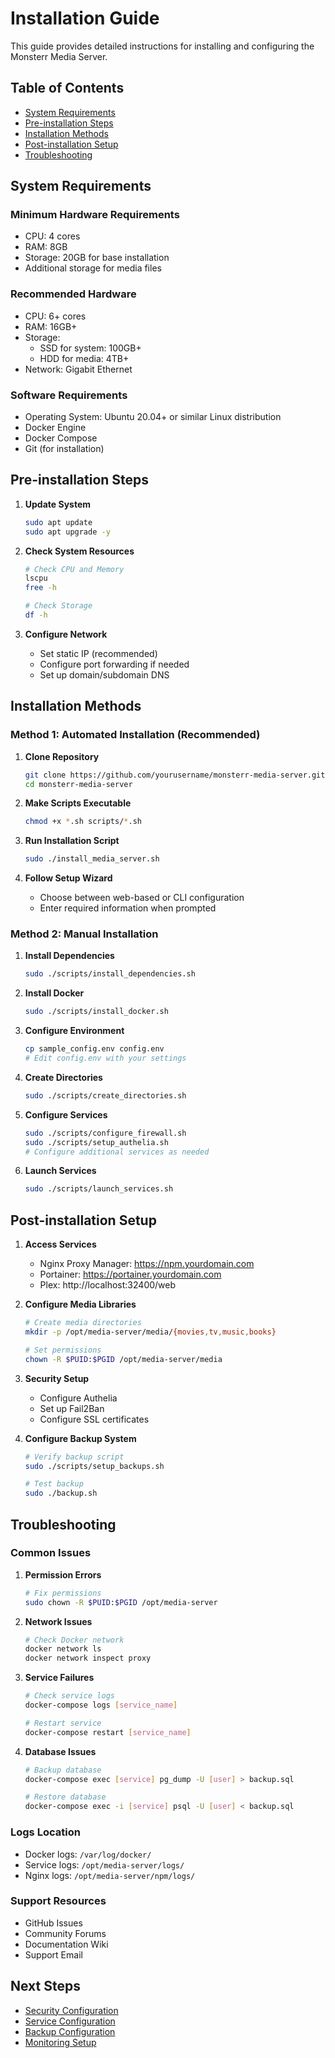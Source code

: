 # Installation Guide

This guide provides detailed instructions for installing and configuring the Monsterr Media Server.

## Table of Contents
- [System Requirements](#system-requirements)
- [Pre-installation Steps](#pre-installation-steps)
- [Installation Methods](#installation-methods)
- [Post-installation Setup](#post-installation-setup)
- [Troubleshooting](#troubleshooting)

## System Requirements

### Minimum Hardware Requirements
- CPU: 4 cores
- RAM: 8GB
- Storage: 20GB for base installation
- Additional storage for media files

### Recommended Hardware
- CPU: 6+ cores
- RAM: 16GB+
- Storage: 
  - SSD for system: 100GB+
  - HDD for media: 4TB+
- Network: Gigabit Ethernet

### Software Requirements
- Operating System: Ubuntu 20.04+ or similar Linux distribution
- Docker Engine
- Docker Compose
- Git (for installation)

## Pre-installation Steps

1. **Update System**
   ```bash
   sudo apt update
   sudo apt upgrade -y
   ```

2. **Check System Resources**
   ```bash
   # Check CPU and Memory
   lscpu
   free -h
   
   # Check Storage
   df -h
   ```

3. **Configure Network**
   - Set static IP (recommended)
   - Configure port forwarding if needed
   - Set up domain/subdomain DNS

## Installation Methods

### Method 1: Automated Installation (Recommended)

1. **Clone Repository**
   ```bash
   git clone https://github.com/yourusername/monsterr-media-server.git
   cd monsterr-media-server
   ```

2. **Make Scripts Executable**
   ```bash
   chmod +x *.sh scripts/*.sh
   ```

3. **Run Installation Script**
   ```bash
   sudo ./install_media_server.sh
   ```

4. **Follow Setup Wizard**
   - Choose between web-based or CLI configuration
   - Enter required information when prompted

### Method 2: Manual Installation

1. **Install Dependencies**
   ```bash
   sudo ./scripts/install_dependencies.sh
   ```

2. **Install Docker**
   ```bash
   sudo ./scripts/install_docker.sh
   ```

3. **Configure Environment**
   ```bash
   cp sample_config.env config.env
   # Edit config.env with your settings
   ```

4. **Create Directories**
   ```bash
   sudo ./scripts/create_directories.sh
   ```

5. **Configure Services**
   ```bash
   sudo ./scripts/configure_firewall.sh
   sudo ./scripts/setup_authelia.sh
   # Configure additional services as needed
   ```

6. **Launch Services**
   ```bash
   sudo ./scripts/launch_services.sh
   ```

## Post-installation Setup

1. **Access Services**
   - Nginx Proxy Manager: https://npm.yourdomain.com
   - Portainer: https://portainer.yourdomain.com
   - Plex: http://localhost:32400/web

2. **Configure Media Libraries**
   ```bash
   # Create media directories
   mkdir -p /opt/media-server/media/{movies,tv,music,books}
   
   # Set permissions
   chown -R $PUID:$PGID /opt/media-server/media
   ```

3. **Security Setup**
   - Configure Authelia
   - Set up Fail2Ban
   - Configure SSL certificates

4. **Configure Backup System**
   ```bash
   # Verify backup script
   sudo ./scripts/setup_backups.sh
   
   # Test backup
   sudo ./backup.sh
   ```

## Troubleshooting

### Common Issues

1. **Permission Errors**
   ```bash
   # Fix permissions
   sudo chown -R $PUID:$PGID /opt/media-server
   ```

2. **Network Issues**
   ```bash
   # Check Docker network
   docker network ls
   docker network inspect proxy
   ```

3. **Service Failures**
   ```bash
   # Check service logs
   docker-compose logs [service_name]
   
   # Restart service
   docker-compose restart [service_name]
   ```

4. **Database Issues**
   ```bash
   # Backup database
   docker-compose exec [service] pg_dump -U [user] > backup.sql
   
   # Restore database
   docker-compose exec -i [service] psql -U [user] < backup.sql
   ```

### Logs Location
- Docker logs: `/var/log/docker/`
- Service logs: `/opt/media-server/logs/`
- Nginx logs: `/opt/media-server/npm/logs/`

### Support Resources
- GitHub Issues
- Community Forums
- Documentation Wiki
- Support Email

## Next Steps
- [Security Configuration](security.md)
- [Service Configuration](services.md)
- [Backup Configuration](backup.md)
- [Monitoring Setup](monitoring.md)
